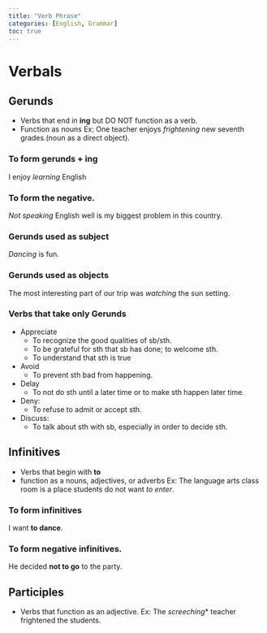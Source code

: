 ```yaml
---
title: "Verb Phrase"
categories: [English, Grammar]
toc: true
---
```

# Verbals 

## Gerunds 
* Verbs that end in **ing** but DO NOT function as a verb.
* Function as nouns
Ex: One teacher enjoys *frightening* new seventh grades.(noun as a direct object).

### To form gerunds + ing
I enjoy *learning* English

### To form the negative.
*Not speaking* English well is my biggest problem in this country.

### Gerunds used as subject
*Dancing* is fun.

### Gerunds used as objects
The most interesting part of our trip was *watching* the sun setting.

### Verbs that take only Gerunds 
* Appreciate 
    * To recognize the good qualities of sb/sth.
    * To be grateful for sth that sb has done; to welcome sth.
    * To understand that sth is true 
* Avoid
    * To prevent sth bad from happening.
* Delay
    * To not do sth until a later time or to make sth happen later time.
* Deny:
    * To refuse to admit or accept sth.
* Discuss:
    * To talk about sth with sb, especially in order to decide sth.

## Infinitives 
* Verbs that begin with **to**
* function as a nouns, adjectives, or adverbs
Ex: The language arts class room is a place students do not want *to enter*.
### To form infinitives
I want **to dance**.

### To form negative infinitives.
He decided **not to go** to the party.

## Participles
* Verbs that function as an adjective.
Ex: The *screeching** teacher frightened the students.